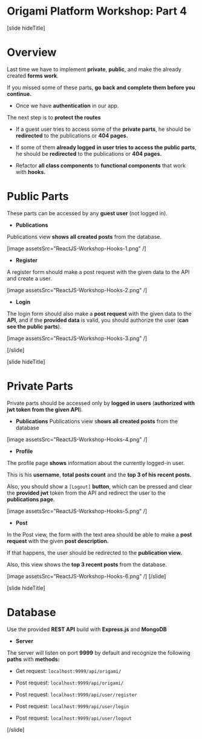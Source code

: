 # Origami Platform Workshop: Part 4

[slide hideTitle]
# Overview

Last time we have to implement **private**, **public**, and make the already created **forms work**. 

If you missed some of these parts, **go back and complete them before you continue.**

- Once we have **authentication** in our app. 

The next step is to **protect the routes**

   - If a guest user tries to access some of the **private parts**, he should be **redirected** to the publications or **404 pages.**

   - If some of them **already logged** **in user tries to access the public parts**, he should be **redirected** to the publications or **404 pages.**

- Refactor **all class components** to **functional components** that work with **hooks.**

# Public Parts

These parts can be accessed by any **guest user** (not logged in).

- **Publications**

Publications view **shows all created posts** from the database.

[image assetsSrc="ReactJS-Workshop-Hooks-1.png" /]

- **Register**

A register form should make a post request with the given data to the API and create a user.

[image assetsSrc="ReactJS-Workshop-Hooks-2.png" /]

- **Login**

The login form should also make a **post request** with the given data to the **API**, and if the **provided data** is valid, you should authorize the user (**can see the public parts**).

[image assetsSrc="ReactJS-Workshop-Hooks-3.png" /]

[/slide]

[slide hideTitle]
# Private Parts

Private parts should be accessed only by **logged in users** (**authorized with jwt token from the given API**). 

- **Publications**
Publications view s**hows all created posts** from the database

[image assetsSrc="ReactJS-Workshop-Hooks-4.png" /]

- **Profile**

The profile page **shows** information about the currently logged-in user. 

This is his **username**, **total posts count** and the **top 3 of his recent posts.** 

Also, you should show a `[Logout]` **button**, which can be pressed and clear the **provided jwt** token from the API and redirect the user to the **publications page.**

[image assetsSrc="ReactJS-Workshop-Hooks-5.png" /]

- **Post**

In the Post view, the form with the text area should be able to make a **post request** with the given **post description.** 

If that happens, the user should be redirected to the **publication view.**

Also, this view shows the **top 3 recent posts** from the database.

[image assetsSrc="ReactJS-Workshop-Hooks-6.png" /]
[/slide]

[slide hideTitle]
# Database

Use the provided **REST API** build with **Express.js** and **MongoDB**

- **Server**

The server will listen on port **9999** by default and recognize the following **paths** with **methods:**

- Get request: `localhost:9999/api/origami/`

- Post request: `localhost:9999/api/origami/`

- Post request: `localhost:9999/api/user/register`

- Post request: `localhost:9999/api/user/login`

- Post request: `localhost:9999/api/user/logout`

[/slide]
